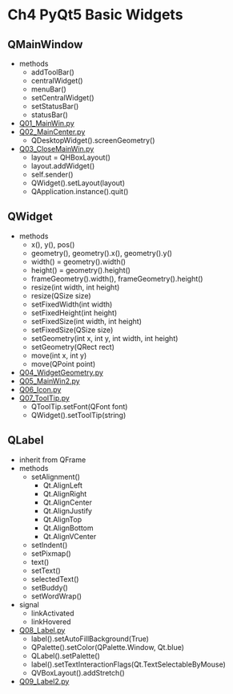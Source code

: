 # Ch4 PyQt5 Basic Widgets

## QMainWindow
* methods
    * addToolBar()
    * centralWidget()
    * menuBar()
    * setCentralWidget()
    * setStatusBar()
    * statusBar()
* [Q01_MainWin.py](Q01_MainWin.py)
* [Q02_MainCenter.py](Q02_MainCenter.py)
    * QDesktopWidget().screenGeometry()
* [Q03_CloseMainWin.py](Q03_CloseMainWin.py)
    * layout = QHBoxLayout()
    * layout.addWidget()
    * self.sender()
    * QWidget().setLayout(layout)
    * QApplication.instance().quit()

## QWidget
* methods
    * x(), y(), pos()
    * geometry(), geometry().x(), geometry().y()
    * width() = geometry().width()
    * height() = geometry().height()
    * frameGeometry().width(), frameGeometry().height()
    * resize(int width, int height)
    * resize(QSize size)
    * setFixedWidth(int width)
    * setFixedHeight(int height)
    * setFixedSize(int width, int height)
    * setFixedSize(QSize size)
    * setGeometry(int x, int y, int width, int height)
    * setGeometry(QRect rect)
    * move(int x, int y)
    * move(QPoint point)
* [Q04_WidgetGeometry.py](Q04_WidgetGeometry.py)
* [Q05_MainWin2.py](Q05_MainWin2.py)
* [Q06_Icon.py](Q06_Icon.py)
* [Q07_ToolTip.py](Q07_ToolTip.py)
    * QToolTip.setFont(QFont font)
    * QWidget().setToolTip(string)

## QLabel
* inherit from QFrame
* methods
    * setAlignment()
        * Qt.AlignLeft
        * Qt.AlignRight
        * Qt.AlignCenter
        * Qt.AlignJustify
        * Qt.AlignTop
        * Qt.AlignBottom
        * Qt.AlignVCenter
    * setIndent()
    * setPixmap()
    * text()
    * setText()
    * selectedText()
    * setBuddy()
    * setWordWrap()
* signal
    * linkActivated
    * linkHovered
* [Q08_Label.py](Q08_Label.py)
    * label().setAutoFillBackground(True)
    * QPalette().setColor(QPalette.Window, Qt.blue)
    * QLabel().setPalette()
    * label().setTextInteractionFlags(Qt.TextSelectableByMouse)
    * QVBoxLayout().addStretch()
* [Q09_Label2.py](Q09_Label2.py)